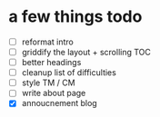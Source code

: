 # a few things todo

- [ ] reformat intro
- [ ] griddify the layout + scrolling TOC
- [ ] better headings
- [ ] cleanup list of difficulties
- [ ] style TM / CM
- [ ] write about page
- [X] annoucnement blog
